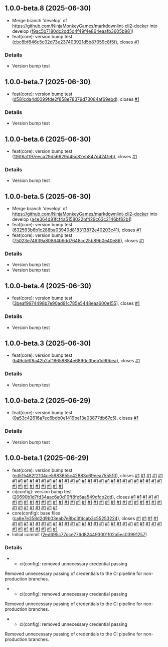 ## 1.0.0-beta.8 (2025-06-30)

* Merge branch 'develop' of https://github.com/NinjaMonkeyGames/markdownlint-cli2-docker into develop ([f9ac5b7180dc2dd5d4f49f4e864eaafb3605b981](https://github.com/NinjaMonkeyGames/markdownlint-cli2-docker/commit/f9ac5b7180dc2dd5d4f49f4e864eaafb3605b981))
* feat(core): version bump test ([cbc8bf646c5c02d73e237403921d5b87059c8f5f](https://github.com/NinjaMonkeyGames/markdownlint-cli2-docker/commit/cbc8bf646c5c02d73e237403921d5b87059c8f5f)), closes [#1](https://github.com/NinjaMonkeyGames/markdownlint-cli2-docker/issues/1)


### Details

* Version bump test

## 1.0.0-beta.7 (2025-06-30)

* feat(core): version bump test ([d581cda4d0099fde2f858e78379d73084af69ebd](https://github.com/NinjaMonkeyGames/markdownlint-cli2-docker/commit/d581cda4d0099fde2f858e78379d73084af69ebd)), closes [#1](https://github.com/NinjaMonkeyGames/markdownlint-cli2-docker/issues/1)


### Details

* Version bump test

## 1.0.0-beta.6 (2025-06-30)

* feat(core): version bump test ([1f6f6a1197eeca29d56629d45c82eb847d4241eb](https://github.com/NinjaMonkeyGames/markdownlint-cli2-docker/commit/1f6f6a1197eeca29d56629d45c82eb847d4241eb)), closes [#1](https://github.com/NinjaMonkeyGames/markdownlint-cli2-docker/issues/1)


### Details

* Version bump test

## 1.0.0-beta.5 (2025-06-30)

* Merge branch 'develop' of https://github.com/NinjaMonkeyGames/markdownlint-cli2-docker into develop ([a4e364d81fcf4a5158022bf429c63c2146bf82b1](https://github.com/NinjaMonkeyGames/markdownlint-cli2-docker/commit/a4e364d81fcf4a5158022bf429c63c2146bf82b1))
* feat(core): version bump test ([632593b6b1c288ba03940d818313872e40203c41](https://github.com/NinjaMonkeyGames/markdownlint-cli2-docker/commit/632593b6b1c288ba03940d818313872e40203c41)), closes [#1](https://github.com/NinjaMonkeyGames/markdownlint-cli2-docker/issues/1)
* feat(core): version bump test ([75023e74839a80864b9dd7648cc25b89b0e40e86](https://github.com/NinjaMonkeyGames/markdownlint-cli2-docker/commit/75023e74839a80864b9dd7648cc25b89b0e40e86)), closes [#1](https://github.com/NinjaMonkeyGames/markdownlint-cli2-docker/issues/1)


### Details

* Version bump test
* Version bump test

## 1.0.0-beta.4 (2025-06-30)

* feat(core): version bump test ([3beaf9974498b7e90ad91c785e5448eaa600e155](https://github.com/NinjaMonkeyGames/markdownlint-cli2-docker/commit/3beaf9974498b7e90ad91c785e5448eaa600e155)), closes [#1](https://github.com/NinjaMonkeyGames/markdownlint-cli2-docker/issues/1)


### Details

* Version bump test

## 1.0.0-beta.3 (2025-06-30)

* feat(core): version bump test ([b49cb6f8a42b2af18658884e6890c3beb1c90bea](https://github.com/NinjaMonkeyGames/markdownlint-cli2-docker/commit/b49cb6f8a42b2af18658884e6890c3beb1c90bea)), closes [#1](https://github.com/NinjaMonkeyGames/markdownlint-cli2-docker/issues/1)


### Details

* Version bump test

## 1.0.0-beta.2 (2025-06-29)

* feat(core): version bump test ([0a53c42616a7ec6bdb0e1419be13e03877db67c5](https://github.com/NinjaMonkeyGames/markdownlint-cli2-docker/commit/0a53c42616a7ec6bdb0e1419be13e03877db67c5)), closes [#1](https://github.com/NinjaMonkeyGames/markdownlint-cli2-docker/issues/1)


### Details

* Version bump test

## 1.0.0-beta.1 (2025-06-29)

* feat(core): version bump test ([ed515482f2104ce5983655c42883c69eea755510](https://github.com/NinjaMonkeyGames/markdownlint-cli2-docker/commit/ed515482f2104ce5983655c42883c69eea755510)), closes [#1](https://github.com/NinjaMonkeyGames/markdownlint-cli2-docker/issues/1) [#1](https://github.com/NinjaMonkeyGames/markdownlint-cli2-docker/issues/1) [#1](https://github.com/NinjaMonkeyGames/markdownlint-cli2-docker/issues/1) [#1](https://github.com/NinjaMonkeyGames/markdownlint-cli2-docker/issues/1) [#1](https://github.com/NinjaMonkeyGames/markdownlint-cli2-docker/issues/1) [#1](https://github.com/NinjaMonkeyGames/markdownlint-cli2-docker/issues/1) [#1](https://github.com/NinjaMonkeyGames/markdownlint-cli2-docker/issues/1) [#1](https://github.com/NinjaMonkeyGames/markdownlint-cli2-docker/issues/1) [#1](https://github.com/NinjaMonkeyGames/markdownlint-cli2-docker/issues/1) [#1](https://github.com/NinjaMonkeyGames/markdownlint-cli2-docker/issues/1) [#1](https://github.com/NinjaMonkeyGames/markdownlint-cli2-docker/issues/1) [#1](https://github.com/NinjaMonkeyGames/markdownlint-cli2-docker/issues/1) [#1](https://github.com/NinjaMonkeyGames/markdownlint-cli2-docker/issues/1) [#1](https://github.com/NinjaMonkeyGames/markdownlint-cli2-docker/issues/1) [#1](https://github.com/NinjaMonkeyGames/markdownlint-cli2-docker/issues/1) [#1](https://github.com/NinjaMonkeyGames/markdownlint-cli2-docker/issues/1) [#1](https://github.com/NinjaMonkeyGames/markdownlint-cli2-docker/issues/1) [#1](https://github.com/NinjaMonkeyGames/markdownlint-cli2-docker/issues/1) [#1](https://github.com/NinjaMonkeyGames/markdownlint-cli2-docker/issues/1) [#1](https://github.com/NinjaMonkeyGames/markdownlint-cli2-docker/issues/1) [#1](https://github.com/NinjaMonkeyGames/markdownlint-cli2-docker/issues/1) [#1](https://github.com/NinjaMonkeyGames/markdownlint-cli2-docker/issues/1) [#1](https://github.com/NinjaMonkeyGames/markdownlint-cli2-docker/issues/1) [#1](https://github.com/NinjaMonkeyGames/markdownlint-cli2-docker/issues/1) [#1](https://github.com/NinjaMonkeyGames/markdownlint-cli2-docker/issues/1) [#1](https://github.com/NinjaMonkeyGames/markdownlint-cli2-docker/issues/1) [#1](https://github.com/NinjaMonkeyGames/markdownlint-cli2-docker/issues/1) [#1](https://github.com/NinjaMonkeyGames/markdownlint-cli2-docker/issues/1) [#1](https://github.com/NinjaMonkeyGames/markdownlint-cli2-docker/issues/1) [#1](https://github.com/NinjaMonkeyGames/markdownlint-cli2-docker/issues/1) [#1](https://github.com/NinjaMonkeyGames/markdownlint-cli2-docker/issues/1) [#1](https://github.com/NinjaMonkeyGames/markdownlint-cli2-docker/issues/1) [#1](https://github.com/NinjaMonkeyGames/markdownlint-cli2-docker/issues/1) [#1](https://github.com/NinjaMonkeyGames/markdownlint-cli2-docker/issues/1) [#1](https://github.com/NinjaMonkeyGames/markdownlint-cli2-docker/issues/1) [#1](https://github.com/NinjaMonkeyGames/markdownlint-cli2-docker/issues/1) [#1](https://github.com/NinjaMonkeyGames/markdownlint-cli2-docker/issues/1) [#1](https://github.com/NinjaMonkeyGames/markdownlint-cli2-docker/issues/1) [#1](https://github.com/NinjaMonkeyGames/markdownlint-cli2-docker/issues/1) [#1](https://github.com/NinjaMonkeyGames/markdownlint-cli2-docker/issues/1)
* ci(config): version bump test ([20690b1d7fd34aac6a0d10ff8fe5aa549dfcb2dd](https://github.com/NinjaMonkeyGames/markdownlint-cli2-docker/commit/20690b1d7fd34aac6a0d10ff8fe5aa549dfcb2dd)), closes [#1](https://github.com/NinjaMonkeyGames/markdownlint-cli2-docker/issues/1) [#1](https://github.com/NinjaMonkeyGames/markdownlint-cli2-docker/issues/1) [#1](https://github.com/NinjaMonkeyGames/markdownlint-cli2-docker/issues/1) [#1](https://github.com/NinjaMonkeyGames/markdownlint-cli2-docker/issues/1) [#1](https://github.com/NinjaMonkeyGames/markdownlint-cli2-docker/issues/1) [#1](https://github.com/NinjaMonkeyGames/markdownlint-cli2-docker/issues/1) [#1](https://github.com/NinjaMonkeyGames/markdownlint-cli2-docker/issues/1) [#1](https://github.com/NinjaMonkeyGames/markdownlint-cli2-docker/issues/1) [#1](https://github.com/NinjaMonkeyGames/markdownlint-cli2-docker/issues/1) [#1](https://github.com/NinjaMonkeyGames/markdownlint-cli2-docker/issues/1) [#1](https://github.com/NinjaMonkeyGames/markdownlint-cli2-docker/issues/1) [#1](https://github.com/NinjaMonkeyGames/markdownlint-cli2-docker/issues/1) [#1](https://github.com/NinjaMonkeyGames/markdownlint-cli2-docker/issues/1) [#1](https://github.com/NinjaMonkeyGames/markdownlint-cli2-docker/issues/1) [#1](https://github.com/NinjaMonkeyGames/markdownlint-cli2-docker/issues/1) [#1](https://github.com/NinjaMonkeyGames/markdownlint-cli2-docker/issues/1) [#1](https://github.com/NinjaMonkeyGames/markdownlint-cli2-docker/issues/1) [#1](https://github.com/NinjaMonkeyGames/markdownlint-cli2-docker/issues/1) [#1](https://github.com/NinjaMonkeyGames/markdownlint-cli2-docker/issues/1) [#1](https://github.com/NinjaMonkeyGames/markdownlint-cli2-docker/issues/1) [#1](https://github.com/NinjaMonkeyGames/markdownlint-cli2-docker/issues/1) [#1](https://github.com/NinjaMonkeyGames/markdownlint-cli2-docker/issues/1) [#1](https://github.com/NinjaMonkeyGames/markdownlint-cli2-docker/issues/1) [#1](https://github.com/NinjaMonkeyGames/markdownlint-cli2-docker/issues/1) [#1](https://github.com/NinjaMonkeyGames/markdownlint-cli2-docker/issues/1) [#1](https://github.com/NinjaMonkeyGames/markdownlint-cli2-docker/issues/1) [#1](https://github.com/NinjaMonkeyGames/markdownlint-cli2-docker/issues/1) [#1](https://github.com/NinjaMonkeyGames/markdownlint-cli2-docker/issues/1) [#1](https://github.com/NinjaMonkeyGames/markdownlint-cli2-docker/issues/1) [#1](https://github.com/NinjaMonkeyGames/markdownlint-cli2-docker/issues/1) [#1](https://github.com/NinjaMonkeyGames/markdownlint-cli2-docker/issues/1) [#1](https://github.com/NinjaMonkeyGames/markdownlint-cli2-docker/issues/1) [#1](https://github.com/NinjaMonkeyGames/markdownlint-cli2-docker/issues/1) [#1](https://github.com/NinjaMonkeyGames/markdownlint-cli2-docker/issues/1) [#1](https://github.com/NinjaMonkeyGames/markdownlint-cli2-docker/issues/1) [#1](https://github.com/NinjaMonkeyGames/markdownlint-cli2-docker/issues/1) [#1](https://github.com/NinjaMonkeyGames/markdownlint-cli2-docker/issues/1) [#1](https://github.com/NinjaMonkeyGames/markdownlint-cli2-docker/issues/1) [#1](https://github.com/NinjaMonkeyGames/markdownlint-cli2-docker/issues/1)
* core(config): base files ([ca6e7e358d2d9b03eab7e8bc3f4cab3c55253224](https://github.com/NinjaMonkeyGames/markdownlint-cli2-docker/commit/ca6e7e358d2d9b03eab7e8bc3f4cab3c55253224)), closes [#1](https://github.com/NinjaMonkeyGames/markdownlint-cli2-docker/issues/1) [#1](https://github.com/NinjaMonkeyGames/markdownlint-cli2-docker/issues/1) [#1](https://github.com/NinjaMonkeyGames/markdownlint-cli2-docker/issues/1) [#1](https://github.com/NinjaMonkeyGames/markdownlint-cli2-docker/issues/1) [#1](https://github.com/NinjaMonkeyGames/markdownlint-cli2-docker/issues/1) [#1](https://github.com/NinjaMonkeyGames/markdownlint-cli2-docker/issues/1) [#1](https://github.com/NinjaMonkeyGames/markdownlint-cli2-docker/issues/1) [#1](https://github.com/NinjaMonkeyGames/markdownlint-cli2-docker/issues/1) [#1](https://github.com/NinjaMonkeyGames/markdownlint-cli2-docker/issues/1) [#1](https://github.com/NinjaMonkeyGames/markdownlint-cli2-docker/issues/1) [#1](https://github.com/NinjaMonkeyGames/markdownlint-cli2-docker/issues/1) [#1](https://github.com/NinjaMonkeyGames/markdownlint-cli2-docker/issues/1) [#1](https://github.com/NinjaMonkeyGames/markdownlint-cli2-docker/issues/1) [#1](https://github.com/NinjaMonkeyGames/markdownlint-cli2-docker/issues/1) [#1](https://github.com/NinjaMonkeyGames/markdownlint-cli2-docker/issues/1) [#1](https://github.com/NinjaMonkeyGames/markdownlint-cli2-docker/issues/1) [#1](https://github.com/NinjaMonkeyGames/markdownlint-cli2-docker/issues/1) [#1](https://github.com/NinjaMonkeyGames/markdownlint-cli2-docker/issues/1) [#1](https://github.com/NinjaMonkeyGames/markdownlint-cli2-docker/issues/1) [#1](https://github.com/NinjaMonkeyGames/markdownlint-cli2-docker/issues/1) [#1](https://github.com/NinjaMonkeyGames/markdownlint-cli2-docker/issues/1) [#1](https://github.com/NinjaMonkeyGames/markdownlint-cli2-docker/issues/1) [#1](https://github.com/NinjaMonkeyGames/markdownlint-cli2-docker/issues/1) [#1](https://github.com/NinjaMonkeyGames/markdownlint-cli2-docker/issues/1) [#1](https://github.com/NinjaMonkeyGames/markdownlint-cli2-docker/issues/1) [#1](https://github.com/NinjaMonkeyGames/markdownlint-cli2-docker/issues/1) [#1](https://github.com/NinjaMonkeyGames/markdownlint-cli2-docker/issues/1) [#1](https://github.com/NinjaMonkeyGames/markdownlint-cli2-docker/issues/1) [#1](https://github.com/NinjaMonkeyGames/markdownlint-cli2-docker/issues/1) [#1](https://github.com/NinjaMonkeyGames/markdownlint-cli2-docker/issues/1) [#1](https://github.com/NinjaMonkeyGames/markdownlint-cli2-docker/issues/1) [#1](https://github.com/NinjaMonkeyGames/markdownlint-cli2-docker/issues/1) [#1](https://github.com/NinjaMonkeyGames/markdownlint-cli2-docker/issues/1) [#1](https://github.com/NinjaMonkeyGames/markdownlint-cli2-docker/issues/1) [#1](https://github.com/NinjaMonkeyGames/markdownlint-cli2-docker/issues/1) [#1](https://github.com/NinjaMonkeyGames/markdownlint-cli2-docker/issues/1) [#1](https://github.com/NinjaMonkeyGames/markdownlint-cli2-docker/issues/1) [#1](https://github.com/NinjaMonkeyGames/markdownlint-cli2-docker/issues/1)
* Initial commit ([2ed695c77dce776d824493001f02a5ec03991257](https://github.com/NinjaMonkeyGames/markdownlint-cli2-docker/commit/2ed695c77dce776d824493001f02a5ec03991257))


### Details

* * ci(config): removed unnecessary credential passing

Removed unnecessary passing of credentials to the CI pipeline for
non-production branches.
* * ci(config): removed unnecessary credential passing

Removed unnecessary passing of credentials to the CI pipeline for
non-production branches.
* * ci(config): removed unnecessary credential passing

Removed unnecessary passing of credentials to the CI pipeline for
non-production branches.
